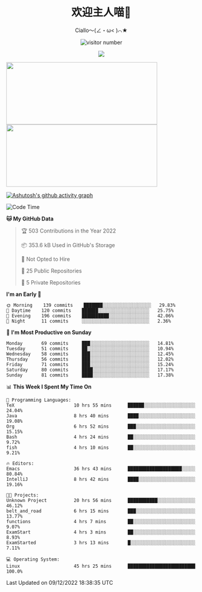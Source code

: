 <div align="center">
  <h1>欢迎主人喵👋</h1>
  <p>Ciallo～(∠・ω< )⌒★</p>
</div>

<p align="center">
  <img src="https://count.getloli.com/get/@Ziqi-Yang?theme=rule34" alt="visitor number" />
</p>

<p align="center">
  <img src="https://skillicons.dev/icons?i=go,java,js,sass,py,godot,flutter,linux,emacs" />
</p>

<a href="https://github.com/Ziqi-Yang?tab=repositories">
   <img height="165" width="400" src="https://github-readme-stats.vercel.app/api?username=Ziqi-Yang&show_icons=true&include_all_commits=true&hide_border=true" />
  <img height="165" width="400" src="https://svg-banners.vercel.app/api?type=luminance&text1=Be%20Fantastic🌞&width=400&height=165" />
</a>


[![Ashutosh's github activity graph](https://activity-graph.herokuapp.com/graph?username=Ziqi-Yang&theme=github)](https://github.com/ashutosh00710/github-readme-activity-graph)

<!--START_SECTION:waka-->
![Code Time](http://img.shields.io/badge/Code%20Time-209%20hrs%2058%20mins-blue)

**🐱 My GitHub Data** 

> 🏆 503 Contributions in the Year 2022
 > 
> 📦 353.6 kB Used in GitHub's Storage 
 > 
> 🚫 Not Opted to Hire
 > 
> 📜 25 Public Repositories 
 > 
> 🔑 5 Private Repositories  
 > 
**I'm an Early 🐤** 

```text
🌞 Morning    139 commits    ███████░░░░░░░░░░░░░░░░░░   29.83% 
🌆 Daytime    120 commits    ██████░░░░░░░░░░░░░░░░░░░   25.75% 
🌃 Evening    196 commits    ██████████░░░░░░░░░░░░░░░   42.06% 
🌙 Night      11 commits     ░░░░░░░░░░░░░░░░░░░░░░░░░   2.36%

```
📅 **I'm Most Productive on Sunday** 

```text
Monday       69 commits     ███░░░░░░░░░░░░░░░░░░░░░░   14.81% 
Tuesday      51 commits     ██░░░░░░░░░░░░░░░░░░░░░░░   10.94% 
Wednesday    58 commits     ███░░░░░░░░░░░░░░░░░░░░░░   12.45% 
Thursday     56 commits     ███░░░░░░░░░░░░░░░░░░░░░░   12.02% 
Friday       71 commits     ███░░░░░░░░░░░░░░░░░░░░░░   15.24% 
Saturday     80 commits     ████░░░░░░░░░░░░░░░░░░░░░   17.17% 
Sunday       81 commits     ████░░░░░░░░░░░░░░░░░░░░░   17.38%

```


📊 **This Week I Spent My Time On** 

```text
💬 Programming Languages: 
TeX                      10 hrs 55 mins      ██████░░░░░░░░░░░░░░░░░░░   24.04% 
Java                     8 hrs 40 mins       ████░░░░░░░░░░░░░░░░░░░░░   19.08% 
Org                      6 hrs 52 mins       ███░░░░░░░░░░░░░░░░░░░░░░   15.15% 
Bash                     4 hrs 24 mins       ██░░░░░░░░░░░░░░░░░░░░░░░   9.72% 
fish                     4 hrs 10 mins       ██░░░░░░░░░░░░░░░░░░░░░░░   9.21%

🔥 Editors: 
Emacs                    36 hrs 43 mins      ████████████████████░░░░░   80.84% 
IntelliJ                 8 hrs 42 mins       ████░░░░░░░░░░░░░░░░░░░░░   19.16%

🐱‍💻 Projects: 
Unknown Project          20 hrs 56 mins      ███████████░░░░░░░░░░░░░░   46.12% 
belt_and_road            6 hrs 15 mins       ███░░░░░░░░░░░░░░░░░░░░░░   13.77% 
functions                4 hrs 7 mins        ██░░░░░░░░░░░░░░░░░░░░░░░   9.07% 
ExamStart                4 hrs 3 mins        ██░░░░░░░░░░░░░░░░░░░░░░░   8.93% 
ExamStarted              3 hrs 13 mins       █░░░░░░░░░░░░░░░░░░░░░░░░   7.11%

💻 Operating System: 
Linux                    45 hrs 25 mins      █████████████████████████   100.0%

```


 Last Updated on 09/12/2022 18:38:35 UTC
<!--END_SECTION:waka-->
